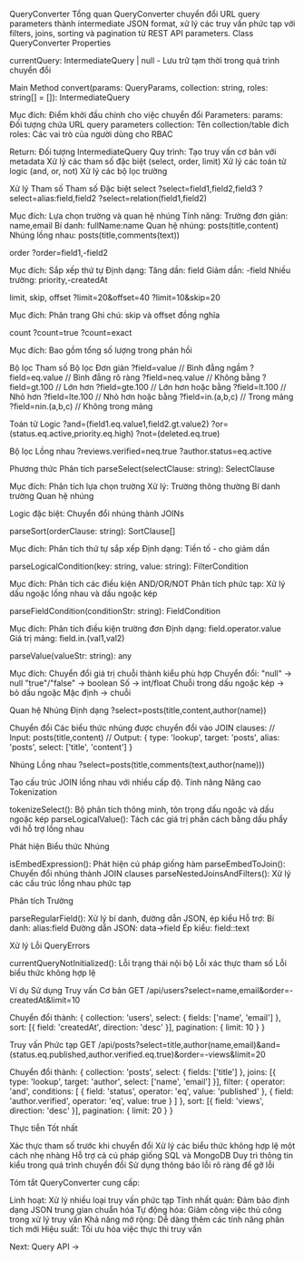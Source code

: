 QueryConverter
Tổng quan
QueryConverter chuyển đổi URL query parameters thành intermediate JSON format, xử lý các truy vấn phức tạp với filters, joins, sorting và pagination từ REST API parameters.
Class QueryConverter
Properties

currentQuery: IntermediateQuery | null - Lưu trữ tạm thời trong quá trình chuyển đổi

Main Method
convert(params: QueryParams, collection: string, roles: string[] = []): IntermediateQuery

Mục đích: Điểm khởi đầu chính cho việc chuyển đổi
Parameters:
params: Đối tượng chứa URL query parameters
collection: Tên collection/table đích
roles: Các vai trò của người dùng cho RBAC


Return: Đối tượng IntermediateQuery
Quy trình:
Tạo truy vấn cơ bản với metadata
Xử lý các tham số đặc biệt (select, order, limit)
Xử lý các toán tử logic (and, or, not)
Xử lý các bộ lọc trường



Xử lý Tham số
Tham số Đặc biệt
select
?select=field1,field2,field3
?select=alias:field,field2
?select=relation(field1,field2)


Mục đích: Lựa chọn trường và quan hệ nhúng
Tính năng:
Trường đơn giản: name,email
Bí danh: fullName:name
Quan hệ nhúng: posts(title,content)
Nhúng lồng nhau: posts(title,comments(text))



order
?order=field1,-field2


Mục đích: Sắp xếp thứ tự
Định dạng:
Tăng dần: field
Giảm dần: -field
Nhiều trường: priority,-createdAt



limit, skip, offset
?limit=20&offset=40
?limit=10&skip=20


Mục đích: Phân trang
Ghi chú: skip và offset đồng nghĩa

count
?count=true
?count=exact


Mục đích: Bao gồm tổng số lượng trong phản hồi

Bộ lọc Tham số
Bộ lọc Đơn giản
?field=value              // Bình đẳng ngầm
?field=eq.value          // Bình đẳng rõ ràng
?field=neq.value         // Không bằng
?field=gt.100            // Lớn hơn
?field=gte.100           // Lớn hơn hoặc bằng
?field=lt.100            // Nhỏ hơn
?field=lte.100           // Nhỏ hơn hoặc bằng
?field=in.(a,b,c)        // Trong mảng
?field=nin.(a,b,c)       // Không trong mảng

Toán tử Logic
?and=(field1.eq.value1,field2.gt.value2)
?or=(status.eq.active,priority.eq.high)
?not=(deleted.eq.true)

Bộ lọc Lồng nhau
?reviews.verified=neq.true
?author.status=eq.active

Phương thức Phân tích
parseSelect(selectClause: string): SelectClause

Mục đích: Phân tích lựa chọn trường
Xử lý:
Trường thông thường
Bí danh trường
Quan hệ nhúng


Logic đặc biệt: Chuyển đổi nhúng thành JOINs

parseSort(orderClause: string): SortClause[]

Mục đích: Phân tích thứ tự sắp xếp
Định dạng: Tiền tố - cho giảm dần

parseLogicalCondition(key: string, value: string): FilterCondition

Mục đích: Phân tích các điều kiện AND/OR/NOT
Phân tích phức tạp: Xử lý dấu ngoặc lồng nhau và dấu ngoặc kép

parseFieldCondition(conditionStr: string): FieldCondition

Mục đích: Phân tích điều kiện trường đơn
Định dạng: field.operator.value
Giá trị mảng: field.in.(val1,val2)

parseValue(valueStr: string): any

Mục đích: Chuyển đổi giá trị chuỗi thành kiểu phù hợp
Chuyển đổi:
"null" → null
"true"/"false" → boolean
Số → int/float
Chuỗi trong dấu ngoặc kép → bỏ dấu ngoặc
Mặc định → chuỗi



Quan hệ Nhúng
Định dạng
?select=posts(title,content,author(name))

Chuyển đổi
Các biểu thức nhúng được chuyển đổi vào JOIN clauses:
// Input: posts(title,content)
// Output: 
{
  type: 'lookup',
  target: 'posts',
  alias: 'posts',
  select: ['title', 'content']
}

Nhúng Lồng nhau
?select=posts(title,comments(text,author(name)))

Tạo cấu trúc JOIN lồng nhau với nhiều cấp độ.
Tính năng Nâng cao
Tokenization

tokenizeSelect(): Bộ phân tích thông minh, tôn trọng dấu ngoặc và dấu ngoặc kép
parseLogicalValue(): Tách các giá trị phân cách bằng dấu phẩy với hỗ trợ lồng nhau

Phát hiện Biểu thức Nhúng

isEmbedExpression(): Phát hiện cú pháp giống hàm
parseEmbedToJoin(): Chuyển đổi nhúng thành JOIN clauses
parseNestedJoinsAndFilters(): Xử lý các cấu trúc lồng nhau phức tạp

Phân tích Trường

parseRegularField(): Xử lý bí danh, đường dẫn JSON, ép kiểu
Hỗ trợ:
Bí danh: alias:field
Đường dẫn JSON: data->field
Ép kiểu: field::text



Xử lý Lỗi
QueryErrors

currentQueryNotInitialized(): Lỗi trạng thái nội bộ
Lỗi xác thực tham số
Lỗi biểu thức không hợp lệ

Ví dụ Sử dụng
Truy vấn Cơ bản
GET /api/users?select=name,email&order=-createdAt&limit=10

Chuyển đổi thành:
{
  collection: 'users',
  select: { fields: ['name', 'email'] },
  sort: [{ field: 'createdAt', direction: 'desc' }],
  pagination: { limit: 10 }
}

Truy vấn Phức tạp
GET /api/posts?select=title,author(name,email)&and=(status.eq.published,author.verified.eq.true)&order=-views&limit=20

Chuyển đổi thành:
{
  collection: 'posts',
  select: { fields: ['title'] },
  joins: [{
    type: 'lookup',
    target: 'author',
    select: ['name', 'email']
  }],
  filter: {
    operator: 'and',
    conditions: [
      { field: 'status', operator: 'eq', value: 'published' },
      { field: 'author.verified', operator: 'eq', value: true }
    ]
  },
  sort: [{ field: 'views', direction: 'desc' }],
  pagination: { limit: 20 }
}

Thực tiễn Tốt nhất

Xác thực tham số trước khi chuyển đổi
Xử lý các biểu thức không hợp lệ một cách nhẹ nhàng
Hỗ trợ cả cú pháp giống SQL và MongoDB
Duy trì thông tin kiểu trong quá trình chuyển đổi
Sử dụng thông báo lỗi rõ ràng để gỡ lỗi

Tóm tắt
QueryConverter cung cấp:

Linh hoạt: Xử lý nhiều loại truy vấn phức tạp
Tính nhất quán: Đảm bảo định dạng JSON trung gian chuẩn hóa
Tự động hóa: Giảm công việc thủ công trong xử lý truy vấn
Khả năng mở rộng: Dễ dàng thêm các tính năng phân tích mới
Hiệu suất: Tối ưu hóa việc thực thi truy vấn

Next: Query API →